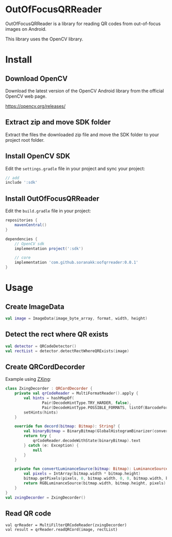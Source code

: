 # OutOfFocusQRReader

OutOfFocusQRReader is a library for reading QR codes from out-of-focus images on Android.

This library uses the OpenCV library.

# Install

## Download OpenCV

Download the latest version of the OpenCV Android library from the official OpenCV web page.

https://opencv.org/releases/

## Extract zip and move SDK folder

Extract the files the downloaded zip file and move the SDK folder to your project root folder.

## Install OpenCV SDK

Edit the `settings.gradle` file in your project and sync your project:

```gradle
// add
include ':sdk'
```

## Install OutOfFocusQRReader

Edit the `build.gradle` file in your project:

```gradle
repositories {
    mavenCentral()
}

dependencies {
    // OpenCV sdk
    implementation project(':sdk')

    // core
    implementation 'com.github.soranakk:oofqrreader:0.0.1'
}
```

# Usage

## Create ImageData

```kotlin
val image = ImageData(image_byte_array, format, width, height)
```

## Detect the rect where QR exists

```kotlin
val detector = QRCodeDetector()
val rectList = detector.detectRectWhereQRExists(image)
```

## Create QRCordDecorder

Example using [ZXing](https://github.com/zxing/zxing):

```kotlin
class ZxingDecorder : QRCordDecorder {
    private val qrCodeReader = MultiFormatReader().apply {
        val hints = hashMapOf(
                Pair(DecodeHintType.TRY_HARDER, false),
                Pair(DecodeHintType.POSSIBLE_FORMATS, listOf(BarcodeFormat.QR_CODE)))
        setHints(hints)
    }

    override fun decord(bitmap: Bitmap): String? {
        val binaryBitmap = BinaryBitmap(GlobalHistogramBinarizer(convertLuminanceSource(bitmap)))
        return try {
            qrCodeReader.decodeWithState(binaryBitmap).text
        } catch (e: Exception) {
            null
        }
    }

    private fun convertLuminanceSource(bitmap: Bitmap): LuminanceSource {
        val pixels = IntArray(bitmap.width * bitmap.height)
        bitmap.getPixels(pixels, 0, bitmap.width, 0, 0, bitmap.width, bitmap.height)
        return RGBLuminanceSource(bitmap.width, bitmap.height, pixels)
    }
}
val zxingDecorder = ZxingDecorder()
```

## Read QR code

```
val qrReader = MultiFilterQRCodeReader(zxingDecorder)
val result = qrReader.readQRCord(image, rectList)
```
